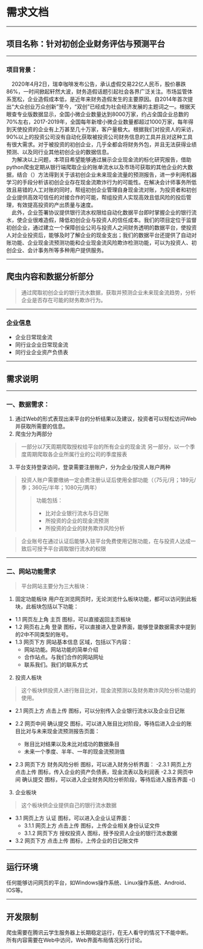 # 需求文档
***
## 项目名称：针对初创企业财务评估与预测平台
***
### 项目背景：
&emsp;2020年4月2日，瑞幸咖啡发布公告，承认虚假交易22亿人民币，股价暴跌86%，一时间掀起轩然大波，财务造假话题引起社会各界广泛关注。市场监管体系宽松，企业造假成本低，是近年来财务造假发生的主要原因。自2014年首次提出“大众创业万众创新”至今，“双创”已经成为社会经济发展的主题词之一。根据天眼查专业版数据显示，全国小微企业数量达到8000万家，约占全国企业总数的70%左右，2017-2019年，全国每年新增小微企业数量都超过1000万家，每年得到天使投资的企业有上万甚至几十万家，客户量极大。根据我们对投资人的采访，90%以上的投资公司没有自动化获取被投资公司财务信息的工具并且对这种工具有很大需求。对于被投资的初创企业，几乎全都会将财务外包，并且无法获得业绩预测、以及同行业其他初创企业的数据信息。   
&emsp;为解决以上问题，本项目希望能够通过展示企业现金流的标化研究报告，借助python爬虫定期从银行端爬取企业的账单流水以及市场可获取的其他企业的大数据，结合（）方法得到关于该初创企业未来现金流量的预测报告，进一步利用机器学习的手段分析该初创企业存在现金流欺诈行为的可能性。在解决会计师事务所低效且易错的人工对账的同时，帮组初创企业管理自身现金流对账，为投资者和初创企业提供高效可信任的对接合作的可能，帮组投资人实现高效且低风险的投后管理，有效提高投资的产出质量与速度。   
&emsp;此外，企业签署协议提供银行流水权限给自动化数据平台即时掌握企业的银行流水，使企业很难造假，降低初创企业与投资人的信任成本。我们的项目定位于监督初创企业，通过建立一个保障创业公司与投资人之间财务透明的数据平台，使投资人对企业投资后，能够及时了解企业的现金支出；我们的数据平台还提供了自动对账功能、企业现金流预测功能和企业现金流风险欺诈检测功能，可以为投资人、初创企业、会计事务所等多种用户提供服务。
***
## 爬虫内容和数据分析部分
>通过爬取初创企业的银行流水数据，获取并预测企业未来现金流趋势，分析企业是否存在可能的财务欺诈行为。
***
### 企业信息
- 企业日常现金流
-	同行业企业日常现金流
- 同行业企业资产负债表
***
## 需求说明
***
### 一、数据需求：
1. 通过Web的形式表现出来平台的分析结果以及建议，投资者可以轻松访问Web并获取所需要的信息。 
2. 爬虫分为两部分
> 一部分以7天周期爬取授权给平台的所有企业的现金流
		另一部分，以一个季度周期爬取各企业所属行业的公司的季度报表
3. 平台支持登录访问，登录需要注册账户，分为企业/投资人账户两种
>投资人账户需要缴纳一定会费注册认证后使用全部功能（（75元/月；189元/季；360元/半年；1080元/两年）
>> 功能包括：
>> - 比对企业银行流水与日记账
>> - 所投资的企业的现金流预测
>> - 所投资的企业的财务欺诈风险分析

>企业账号在通过认证后能够入驻平台免费使用记账功能，在与投资人达成一致后可授予平台调取银行流水的权限
***
### 二、网站功能需求
> 平台网站主要分为三大板块：
1.	固定功能板块
用户在浏览网页时，无论浏览什么板块功能，都可以访问到此板块，此板块包括以下功能：
  - 1.1	网页左上角 主页 图标，可以直接返回主页板块
  - 1.2	网页右上角 登录 图标，可以直接进入登录界面，能够登录数据需求中提到的2中不同类型的账号。
  - 1.3	网页下方 网站基本信息 区域，包括以下内容：
    - 网站功能。网站功能的简单介绍
    - 合作站点。与我们合作的网站网址
    - 联系我们。我们的联系方式
2.	投资人板块
> 这个板块供投资人进行账目比对，现金流预测以及财务欺诈风险分析功能的使用。
  - 2.1	网页上方 点击上传 图标，可以分别传入企业银行流水以及企业日记账
  - 2.2	网页中间 确认提交 图标，可以进入账目比对阶段，等待后进入企业的账目比对与未来现金流预测报告页面：
    - 账目比对结果以及未比对成功的数据条目
    - 未来一个季度、半年、一年的现金流预测值

  - 2.3	网页下方 财务风险分析 图标，可以进入财务分析界面：
    -2.3.1	网页上方 点击上传 图标，传入企业的资产负债表，现金流表以及利润表
    -2.3.2	网页中间 确认提交 图标，可以进入企业财务风险分析阶段，等待后进入报告界面
      -()
3.	企业板块
> 这个板块供企业提供自己的银行流水数据
  - 3.1	网页上方 认证 图标，可以进入企业认证界面：
    - 3.1.1 网页上方 点击上传 图标，上传企业相关身份认证文件
    - 3.1.2	网页下方 授权投资人 图标，授予投资人企业的银行流水数据
  - 3.2	网页下方 点击上传 图标，上传企业的日记账文件
***
## 运行环境
任何能够访问网页的平台，如Windows操作系统、Linux操作系统、Android、IOS等。
***
## 开发限制
爬虫需要在腾讯云学生服务器上长期稳定运行，在无人看守的情况下不能中断。
所有内容需要在Web中访问，Web界面布局情况另行讨论。
